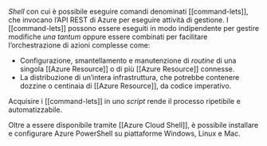 *Shell* con cui è possibile eseguire comandi denominati [[command-lets]], che invocano l’API REST di Azure per eseguire attività di gestione. I [[command-lets]] possono essere eseguiti in modo indipendente per gestire modifiche *una tantum* oppure essere combinati per facilitare l’orchestrazione di azioni complesse come:

- Configurazione, smantellamento e manutenzione di *routine* di una singola [[Azure Resource]] o di più [[Azure Resource]] connesse.
- La distribuzione di un’intera infrastruttura, che potrebbe contenere dozzine o centinaia di [[Azure Resource]], da codice imperativo.

Acquisire i [[command-lets]] in uno *script* rende il processo ripetibile e automatizzabile.

Oltre a essere disponibile tramite [[Azure Cloud Shell]], è possibile installare e configurare Azure PowerShell su piattaforme Windows, Linux e Mac.